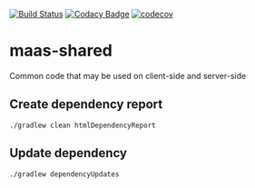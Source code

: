 [![Build Status](https://travis-ci.com/rednavis/maas-shared.svg?branch=master)](https://travis-ci.com/rednavis/maas-shared)
[![Codacy Badge](https://api.codacy.com/project/badge/Grade/7d36295503574b40bb06bd4975dc40f6)](https://app.codacy.com/gh/rednavis/maas-shared?utm_source=github.com&utm_medium=referral&utm_content=rednavis/maas-shared&utm_campaign=Badge_Grade_Settings)
[![codecov](https://codecov.io/gh/rednavis/maas-shared/branch/master/graph/badge.svg)](https://codecov.io/gh/rednavis/maas-shared)

# maas-shared
Common code that may be used on client-side and server-side

## Create dependency report

`./gradlew clean htmlDependencyReport`

## Update dependency

`./gradlew dependencyUpdates`